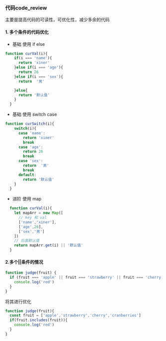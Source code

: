 ### 代码code_review
主要是提高代码的可读性，可优化性，减少多余的代码

#### 1. 多个条件的代码优化
- 基础 使用 if else
```js
function curVal(i){
    if(i === 'name'){
      return 'xiner'
    }else if(i === 'age'){
      return 26
    }else if(i === 'sex'){
      return  '男'

    }else{
      return '默认值'
    }
  }
```
- 基础 使用 switch case
```js
function curSwitch(i){
    switch(i){
      case 'name':
        return 'xiner'
        break
      case 'age':
        return 26
        break
      case 'sex':
        return  '男'
        break
      default:
        return '默认值'
    }
  }
```
- 进阶 使用 map
```js
  function curVal(i){
    let mapArr = new Map([
      // key 和 val
      ['name','xiner'],
      ['age',26],
      ['sex','男']
    ])
    // 后面默认值
    return mapArr.get(i) || '默认值'
  } 
```
#### 2.多个||条件的情况

```js
function judge(fruit) {
  if (fruit === 'apple' || fruit === 'strawberry' || fruit === 'cherry' || fruit === 'cranberries' ) {
    console.log('red')
  }
}
```
将其进行优化
```js
function judge(fruit){
  const fruit = ['apple','strawberry','cherry','cranberries']
  if(fruit.includes(fruit)){
    console.log('red')
  }
}
```